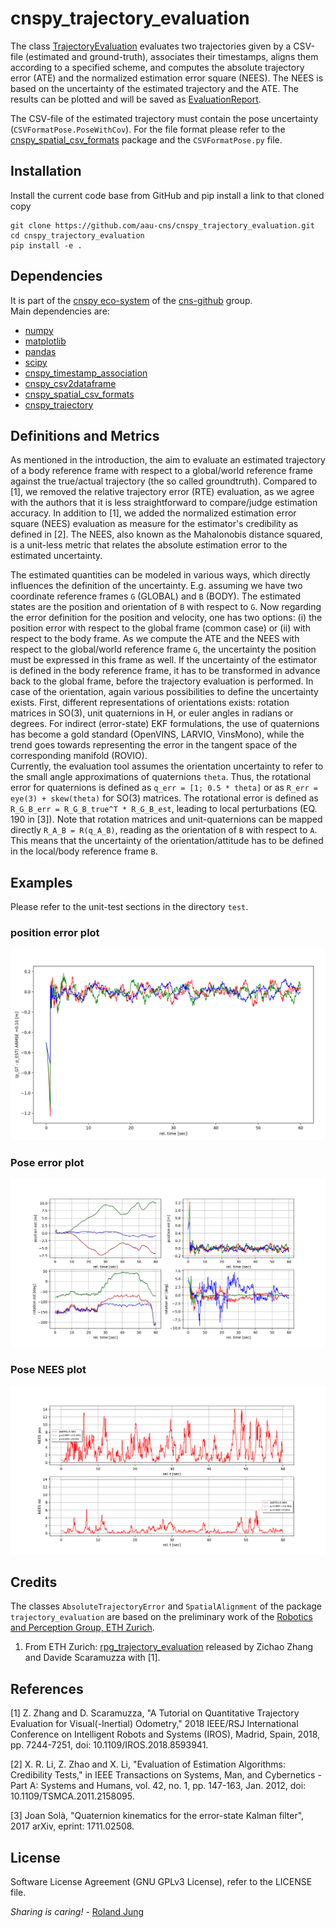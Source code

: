 # cnspy_trajectory_evaluation

The class [TrajectoryEvaluation](./cnspy_trajectory_evaluation/TrajectoryEvaluation.py) evaluates two trajectories given by a CSV-file (estimated and ground-truth), associates their timestamps, aligns them according to a specified scheme, and computes the absolute trajectory error (ATE) and the normalized estimation error square (NEES). The NEES is based on the uncertainty of the estimated trajectory and the ATE. 
The results can be plotted and will be saved as [EvaluationReport](./cnspy_trajectory_evaluation/EvaluationReport.py).

The CSV-file of the estimated trajectory must contain the pose uncertainty (`CSVFormatPose.PoseWithCov`). For the file format please refer to the [cnspy_spatial_csv_formats](https://github.com/aau-cns/cnspy_spatial_csv_formats) package and the `CSVFormatPose.py` file. 

## Installation

Install the current code base from GitHub and pip install a link to that cloned copy
```
git clone https://github.com/aau-cns/cnspy_trajectory_evaluation.git
cd cnspy_trajectory_evaluation
pip install -e .
```


## Dependencies

It is part of the [cnspy eco-system](https://github.com/aau-cns/cnspy_eco_system_test) of the [cns-github](https://github.com/aau-cns) group.  
Main dependencies are:
* [numpy]()
* [matplotlib]()
* [pandas]()
* [scipy]()
* [cnspy_timestamp_association](https://github.com/aau-cns/cnspy_timestamp_association)
* [cnspy_csv2dataframe](https://github.com/aau-cns/cnspy_csv2dataframe)
* [cnspy_spatial_csv_formats](https://github.com/aau-cns/cnspy_spatial_csv_formats)
* [cnspy_trajectory](https://github.com/aau-cns/cnspy_trajectory)  

## Definitions and Metrics

As mentioned in the introduction, the aim to evaluate an estimated trajectory of a body reference frame with respect to a global/world reference frame against the true/actual trajectory (the so called groundtruth). Compared to [1], we removed the relative trajectory error (RTE) evaluation, as we agree with the authors that it is less straightforward to compare/judge estimation accuracy. In addition to [1], we added the normalized estimation error square (NEES) evaluation as measure for the estimator's credibility as defined in [2]. The NEES, also known as the Mahalonobis distance squared, is a unit-less metric that relates the absolute estimation error to the estimated uncertainty.  

The estimated quantities can be modeled in various ways, which directly influences the definition of the uncertainty. E.g. assuming we have two coordinate reference frames `G` (GLOBAL) and `B` (BODY). The estimated states are the position and orientation of `B` with respect to `G`. Now regarding the error definition for the position and velocity, one has two options: (i) the position error with respect to the global frame (common case) or (ii) with respect to the body frame. 
As we compute the ATE and the NEES with respect to the global/world reference frame `G`, the uncertainty the position must be expressed in this frame as well. If the uncertainty of the estimator is defined in the body reference frame, it has to be transformed in advance back to the global frame, before the trajectory evaluation is performed. 
In case of the orientation, again various possibilities to define the uncertainty exists. 
First, different representations of orientations exists: rotation matrices in SO(3), unit quaternions in H, or euler angles in radians or degrees. For indirect (error-state) EKF formulations, the use of quaternions has become a gold standard (OpenVINS, LARVIO, VinsMono), while the trend goes towards representing the error in the tangent space of the corresponding manifold (ROVIO).  
Currently, the evaluation tool assumes the orientation uncertainty to refer to the small angle approximations of quaternions `theta`.
Thus, the rotational error for quaternions is defined as `q_err = [1; 0.5 * theta]` or as `R_err = eye(3) + skew(theta)` for SO(3) matrices.
The rotational error is defined as `R_G_B_err = R_G_B_true^T * R_G_B_est`, leading to local perturbations (EQ. 190 in [3]). Note that rotation matrices and unit-quaternions can be mapped directly `R_A_B = R(q_A_B)`, reading as the orientation of `B` with respect to `A`. This means that the uncertainty of the orientation/attitude has to be defined in the local/body reference frame `B`.

## Examples

Please refer to the unit-test sections in the directory `test`.

### position error plot

![p_ARMSE](./doc/p_ARMSE.png "p_ARMSE")

### Pose error plot

![pose-err-plot](./doc/pose-err-plot.png "pose-err-plot")

### Pose NEES plot

![pose-nees](./doc/pose-nees.png "pose-nees")

## Credits

The classes `AbsoluteTrajectoryError` and `SpatialAlignment` of the  package `trajectory_evaluation` are based on the preliminary work of the  [Robotics and Perception Group, ETH Zurich](http://rpg.ifi.uzh.ch/index.html).


1) From ETH Zurich: [rpg_trajectory_evaluation](https://github.com/uzh-rpg/rpg_trajectory_evaluation) released by Zichao Zhang and Davide Scaramuzza with [1]. 

## References

[1] Z. Zhang and D. Scaramuzza, "A Tutorial on Quantitative Trajectory Evaluation for Visual(-Inertial) Odometry," 2018 IEEE/RSJ International Conference on Intelligent Robots and Systems (IROS), Madrid, Spain, 2018, pp. 7244-7251, doi: 10.1109/IROS.2018.8593941.

[2] X. R. Li, Z. Zhao and X. Li, "Evaluation of Estimation Algorithms: Credibility Tests," in IEEE Transactions on Systems, Man, and Cybernetics - Part A: Systems and Humans, vol. 42, no. 1, pp. 147-163, Jan. 2012, doi: 10.1109/TSMCA.2011.2158095.

[3] Joan Solà, "Quaternion kinematics for the error-state Kalman filter", 2017 arXiv, eprint: 1711.02508.

## License

Software License Agreement (GNU GPLv3  License), refer to the LICENSE file.

*Sharing is caring!* - [Roland Jung](https://github.com/jungr-ait)  

